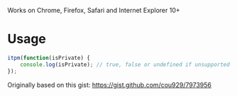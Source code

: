 Works on Chrome, Firefox, Safari and Internet Explorer 10+

# Usage

```javascript
itpm(function(isPrivate) {
    console.log(isPrivate); // true, false or undefined if unsupported browser
});
```

Originally based on this gist: https://gist.github.com/cou929/7973956
